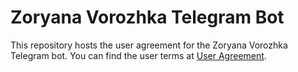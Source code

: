 # Zoryana Vorozhka Telegram Bot

This repository hosts the user agreement for the Zoryana Vorozhka Telegram bot. You can find the user terms at [User Agreement](https://vche-creator.github.io/Zoryana_Vorozhka.github.io/terms.html).
